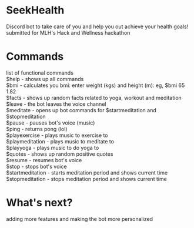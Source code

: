 # SeekHealth
Discord bot to take care of you and help you out achieve your health goals!
submitted for MLH's Hack and Wellness hackathon

# Commands
list of functional commands <br />
$help            - shows up all commands <br />
$bmi             - calculates you bmi: enter weight (kgs) and height (m): eg, $bmi 65 1.82 <br />
$facts           - shows up random facts related to yoga, workout and meditation <br />
$leave           - the bot leaves the voice channel <br />
$meditate        - opens up bot commands for $startmeditation and $stopmeditation <br />
$pause           - pauses bot's voice (music) <br />
$ping            - returns pong (lol) <br />
$playexercise    - plays music to exercise to <br />
$playmeditation  - plays music to meditate to <br />
$playyoga        - plays music to do yoga to <br />
$quotes          - shows up random positive quotes <br />
$resume          - resumes bot's voice <br />
$stop            - stops bot's voice <br />
$startmeditation - starts meditation period and shows current time <br />
$stopmeditation  - stops meditation period and shows current time <br />

# What's next?
adding more features and making the bot more personalized
